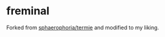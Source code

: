 # freminal

Forked from [sphaerophoria/termie](https://github.com/sphaerophoria/termie) and modified to my liking.
